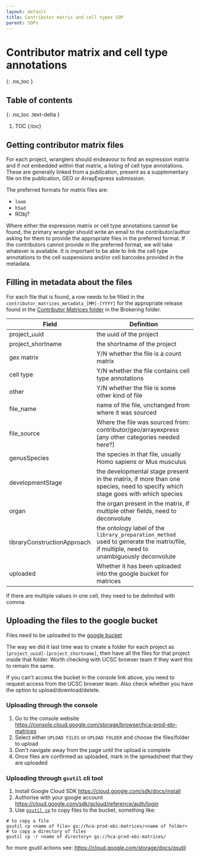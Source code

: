 ```yaml
---
layout: default
title: Contributor matrix and cell types SOP
parent: SOPs
---
```


# Contributor matrix and cell type annotations

{: .no_toc }

## Table of contents
{: .no_toc .text-delta }

1. TOC
{:toc}

## Getting contributor matrix files

For each project, wranglers should endeavour to find an expression matrix and if not embedded within that matrix, a listing of cell type annotations. These are generally linked from a publication, present as a supplementary file on the publication, GEO or ArrayExpress submission.

The preferred formats for matrix files are:
* `loom`
* `h5ad`
* RObj?

Where either the expression matrix or cell type annotations cannot be found, the primary wrangler should write an email to the contributor/author asking for them to provide the appropriate files in the preferred format. If the contributors cannot provide in the preferred format, we will take whatever is available. It is important to be able to link the cell type annotations to the cell suspensions and/or cell barcodes provided in the metadata.

## Filling in metadata about the files

For each file that is found, a row needs to be filled in the `contributor_matrices_metadata_[MM]-[YYYY]` for the appropriate release found in the [Contributor Matrices folder](https://drive.google.com/open?id=1FMjJwYamMyuCtNJoTiA30kM3vsL6Q8LD) in the Brokering folder.

| Field                       | Definition                                                                                                                   |
|-----------------------------|------------------------------------------------------------------------------------------------------------------------------|
| project_uuid                | the uuid of the project                                                                                                      |
| project_shortname           | the shortname of the project                                                                                                 |
| gex matrix                  | Y/N whether the file is a count matrix                                                                                       |
| cell type                   | Y/N whether the file contains cell type annotations                                                                          |
| other                       | Y/N whether the file is some other kind of file                                                                              |
| file_name                   | name of the file, unchanged from where it was sourced                                                                        |
| file_source                 | Where the file was sourced from: contributor/geo/arrayexpress [any other categories needed here?]                            |
| genusSpecies                | the species in that file, usually Homo sapiens or Mus musculus                                                               |
| developmentStage            | the developmental stage present in the matrix, if more than one species, need to specify which stage goes with which species |
| organ                       | the organ present in the matrix, if multiple other fields, need to deconvolute                                               |
| libraryConstructionApproach | the ontology label of the `library_preparation_method` used to generate the matrix/file, if multiple, need to unambiguously deconvolute            |
| uploaded                    | Whether it has been uploaded into the google bucket for matrices                                                             |

If there are multiple values in one cell, they need to be delimited with comma

## Uploading the files to the google bucket

Files need to be uploaded to the [google bucket](https://console.cloud.google.com/storage/browser/hca-prod-ebi-matrices)

The way we did it last time was to create a folder for each project as `[project_uuid]-[project_shortname]`, then have all the files for that project inside that folder. Worth checking with UCSC browser team if they want this to remain the same.

If you can't access the bucket in the console link above, you need to request access from the UCSC browser team. Also check whether you have the option to upload/download/delete.

### Uploading through the console

1. Go to the console website https://console.cloud.google.com/storage/browser/hca-prod-ebi-matrices
1. Select either `UPLOAD FILES` or `UPLOAD FOLDER` and choose the files/folder to upload
1. Don't navigate away from the page until the upload is complete
1. Once files are confirmed as uploaded, mark in the spreadsheet that they are uploaded

### Uploading through `gsutil` cli tool

1. Install Google Cloud SDK https://cloud.google.com/sdk/docs/install
1. Authorise with your google account https://cloud.google.com/sdk/gcloud/reference/auth/login 
1. Use [`gsutil cp`](https://cloud.google.com/storage/docs/gsutil/commands/cp) to copy files to the bucket, something like:

```
# to copy a file
gsutil cp <name of file> gs://hca-prod-ebi-matrices/<name of folder>
# to copy a directory of files
gsutil cp -r <name of directory> gs://hca-prod-ebi-matrices/
```

for more gsutil actions see: https://cloud.google.com/storage/docs/gsutil
